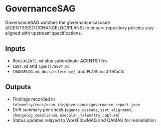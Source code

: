 # GovernanceSAG

GovernanceSAG watches the governance cascade (AGENTS/SSOT/CHANGELOG/PLANS)
to ensure repository policies stay aligned with upstream specifications.

## Inputs
- Root `AGENTS.md` plus subordinate AGENTS files
- `SSOT.md` and `agents/SSOT.md`
- `CHANGELOG.md`, `docs/reference/`, and `PLANS.md` artefacts

## Outputs
- Findings recorded in `telemetry/runs/<run_id>/governance/governance_report.json`
- Drift summary per check (`agents_cascade`, `ssot_alignment`, `changelog_compliance`, `execplan`, `telemetry_capture`)
- Status updates relayed to WorkFlowMAG and QAMAG for remediation

